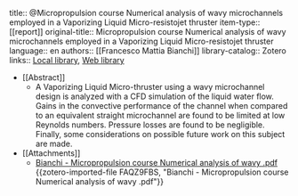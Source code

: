 title:: @Micropropulsion course Numerical analysis of wavy microchannels employed in a Vaporizing Liquid Micro-resistojet thruster
item-type:: [[report]]
original-title:: Micropropulsion course Numerical analysis of wavy microchannels employed in a Vaporizing Liquid Micro-resistojet thruster
language:: en
authors:: [[Francesco Mattia Bianchi]]
library-catalog:: Zotero
links:: [Local library](zotero://select/library/items/X3KJFGPK), [Web library](https://www.zotero.org/users/9628799/items/X3KJFGPK)

- [[Abstract]]
	- A Vaporizing Liquid Micro-thruster using a wavy microchannel design is analyzed with a CFD simulation of the liquid water flow. Gains in the convective performance of the channel when compared to an equivalent straight microchannel are found to be limited at low Reynolds numbers. Pressure losses are found to be negligible. Finally, some considerations on possible future work on this subject are made.
- [[Attachments]]
	- [Bianchi - Micropropulsion course Numerical analysis of wavy .pdf](zotero://select/library/items/FAQZ9FBS) {{zotero-imported-file FAQZ9FBS, "Bianchi - Micropropulsion course Numerical analysis of wavy .pdf"}}